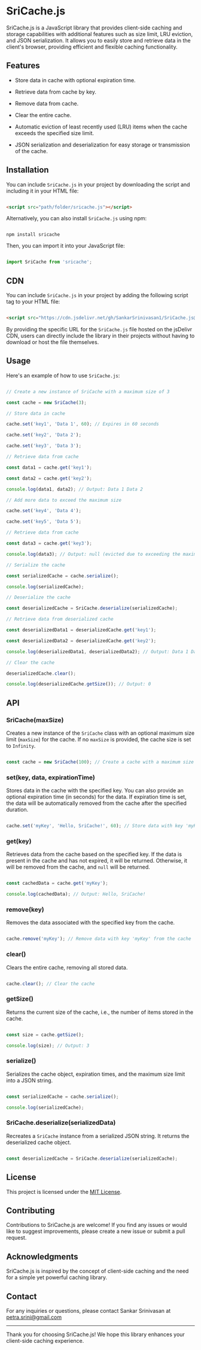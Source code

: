 # SriCache.js



SriCache.js is a JavaScript library that provides client-side caching and storage capabilities with additional features such as size limit, LRU eviction, and JSON serialization. It allows you to easily store and retrieve data in the client's browser, providing efficient and flexible caching functionality.

## Features

- Store data in cache with optional expiration time.

- Retrieve data from cache by key.

- Remove data from cache.

- Clear the entire cache.

- Automatic eviction of least recently used (LRU) items when the cache exceeds the specified size limit.

- JSON serialization and deserialization for easy storage or transmission of the cache.

## Installation

You can include `SriCache.js` in your project by downloading the script and including it in your HTML file:

```html

<script src="path/folder/sricache.js"></script>

```

Alternatively, you can also install `SriCache.js` using npm:

```shell

npm install sricache

```

Then, you can import it into your JavaScript file:

```javascript

import SriCache from 'sricache';

```

## CDN

You can include `SriCache.js` in your project by adding the following script tag to your HTML file:

```html

<script src="https://cdn.jsdelivr.net/gh/SankarSrinivasan1/SriCache.js@main/SriCache.js"></script>
```
By providing the specific URL for the `SriCache.js` file hosted on the jsDelivr CDN, users can directly include the library in their projects without having to download or host the file themselves.



## Usage

Here's an example of how to use `SriCache.js`:

```javascript

// Create a new instance of SriCache with a maximum size of 3

const cache = new SriCache(3);

// Store data in cache

cache.set('key1', 'Data 1', 60); // Expires in 60 seconds

cache.set('key2', 'Data 2');

cache.set('key3', 'Data 3');

// Retrieve data from cache

const data1 = cache.get('key1');

const data2 = cache.get('key2');

console.log(data1, data2); // Output: Data 1 Data 2

// Add more data to exceed the maximum size

cache.set('key4', 'Data 4');

cache.set('key5', 'Data 5');

// Retrieve data from cache

const data3 = cache.get('key3');

console.log(data3); // Output: null (evicted due to exceeding the maximum size)

// Serialize the cache

const serializedCache = cache.serialize();

console.log(serializedCache);

// Deserialize the cache

const deserializedCache = SriCache.deserialize(serializedCache);

// Retrieve data from deserialized cache

const deserializedData1 = deserializedCache.get('key1');

const deserializedData2 = deserializedCache.get('key2');

console.log(deserializedData1, deserializedData2); // Output: Data 1 Data 2

// Clear the cache

deserializedCache.clear();

console.log(deserializedCache.getSize()); // Output: 0

```

## API

### SriCache(maxSize)

Creates a new instance of the `SriCache` class with an optional maximum size limit (`maxSize`) for the cache. If no `maxSize` is provided, the cache size is set to `Infinity`.

```javascript

const cache = new SriCache(100); // Create a cache with a maximum size of 100 items

```

### set(key, data, expirationTime)

Stores data in the cache with the specified key. You can also provide an optional expiration time (in seconds) for the data. If expiration time is set, the data will be automatically removed from the cache after the specified duration.

```javascript

cache.set('myKey', 'Hello, SriCache!', 60); // Store data with key 'myKey' and expiration time of 60 seconds

```

### get(key)

Retrieves data from the cache based on the specified key. If the data is present in the cache and has not expired, it will be returned. Otherwise, it will be removed from the cache, and `null` will be returned.

```javascript

const cachedData = cache.get('myKey');

console.log(cachedData); // Output: Hello, SriCache!

```

### remove(key)

Removes the data associated with the specified key from the cache.

```javascript

cache.remove('myKey'); // Remove data with key 'myKey' from the cache

```

### clear()

Clears the entire cache, removing all stored data.

```javascript

cache.clear(); // Clear the cache

```

### getSize()

Returns the current size of the cache, i.e., the number of items stored in the cache.

```javascript

const size = cache.getSize();

console.log(size); // Output: 3

```

### serialize()

Serializes the cache object, expiration times, and the maximum size limit into a JSON string.

```javascript

const serializedCache = cache.serialize();

console.log(serializedCache);

```

### SriCache.deserialize(serializedData)

Recreates a `SriCache` instance from a serialized JSON string. It returns the deserialized cache object.

```javascript

const deserializedCache = SriCache.deserialize(serializedCache);

```

## License

This project is licensed under the [MIT License](https://opensource.org/licenses/MIT).

## Contributing

Contributions to SriCache.js are welcome! If you find any issues or would like to suggest improvements, please create a new issue or submit a pull request.

## Acknowledgments

SriCache.js is inspired by the concept of client-side caching and the need for a simple yet powerful caching library.

## Contact

For any inquiries or questions, please contact Sankar Srinivasan at petra.srini@gmail.com

---

Thank you for choosing SriCache.js! We hope this library enhances your client-side caching experience.
